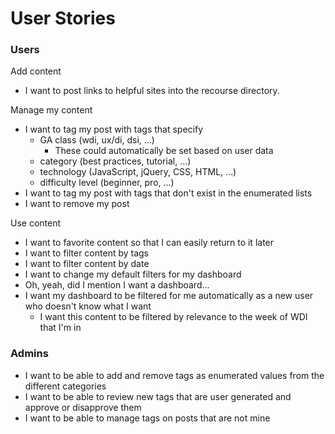 # User Stories

### Users

Add content
* I want to post links to helpful sites into the recourse directory.

Manage my content
* I want to tag my post with tags that specify
  * GA class (wdi, ux/di, dsi, ...)
    * These could automatically be set based on user data
  * category (best practices, tutorial, ...)
  * technology (JavaScript, jQuery, CSS, HTML, ...)
  * difficulty level (beginner, pro, ...)
* I want to tag my post with tags that don't exist in the enumerated lists
* I want to remove my post

Use content
* I want to favorite content so that I can easily return to it later
* I want to filter content by tags
* I want to filter content by date
* I want to change my default filters for my dashboard
* Oh, yeah, did I mention I want a dashboard...
* I want my dashboard to be filtered for me automatically as a new user who doesn't know what I want
  * I want this content to be filtered by relevance to the week of WDI that I'm in

### Admins

* I want to be able to add and remove tags as enumerated values from the different categories
* I want to be able to review new tags that are user generated and approve or disapprove them
* I want to be able to manage tags on posts that are not mine
